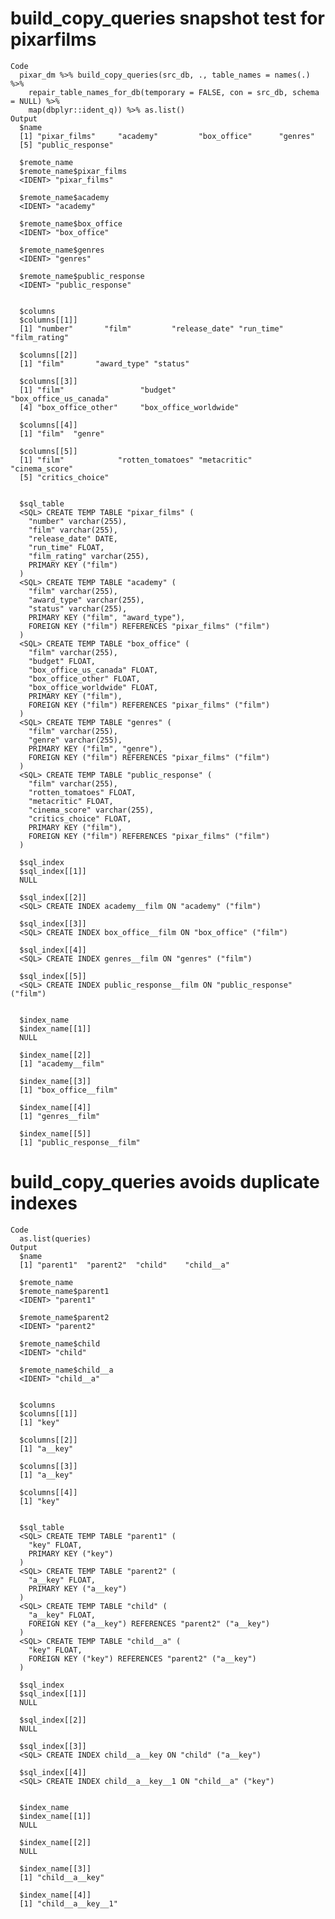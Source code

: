 # build_copy_queries snapshot test for pixarfilms

    Code
      pixar_dm %>% build_copy_queries(src_db, ., table_names = names(.) %>%
        repair_table_names_for_db(temporary = FALSE, con = src_db, schema = NULL) %>%
        map(dbplyr::ident_q)) %>% as.list()
    Output
      $name
      [1] "pixar_films"     "academy"         "box_office"      "genres"         
      [5] "public_response"
      
      $remote_name
      $remote_name$pixar_films
      <IDENT> "pixar_films"
      
      $remote_name$academy
      <IDENT> "academy"
      
      $remote_name$box_office
      <IDENT> "box_office"
      
      $remote_name$genres
      <IDENT> "genres"
      
      $remote_name$public_response
      <IDENT> "public_response"
      
      
      $columns
      $columns[[1]]
      [1] "number"       "film"         "release_date" "run_time"     "film_rating" 
      
      $columns[[2]]
      [1] "film"       "award_type" "status"    
      
      $columns[[3]]
      [1] "film"                 "budget"               "box_office_us_canada"
      [4] "box_office_other"     "box_office_worldwide"
      
      $columns[[4]]
      [1] "film"  "genre"
      
      $columns[[5]]
      [1] "film"            "rotten_tomatoes" "metacritic"      "cinema_score"   
      [5] "critics_choice" 
      
      
      $sql_table
      <SQL> CREATE TEMP TABLE "pixar_films" (
        "number" varchar(255),
        "film" varchar(255),
        "release_date" DATE,
        "run_time" FLOAT,
        "film_rating" varchar(255),
        PRIMARY KEY ("film")
      )
      <SQL> CREATE TEMP TABLE "academy" (
        "film" varchar(255),
        "award_type" varchar(255),
        "status" varchar(255),
        PRIMARY KEY ("film", "award_type"),
        FOREIGN KEY ("film") REFERENCES "pixar_films" ("film")
      )
      <SQL> CREATE TEMP TABLE "box_office" (
        "film" varchar(255),
        "budget" FLOAT,
        "box_office_us_canada" FLOAT,
        "box_office_other" FLOAT,
        "box_office_worldwide" FLOAT,
        PRIMARY KEY ("film"),
        FOREIGN KEY ("film") REFERENCES "pixar_films" ("film")
      )
      <SQL> CREATE TEMP TABLE "genres" (
        "film" varchar(255),
        "genre" varchar(255),
        PRIMARY KEY ("film", "genre"),
        FOREIGN KEY ("film") REFERENCES "pixar_films" ("film")
      )
      <SQL> CREATE TEMP TABLE "public_response" (
        "film" varchar(255),
        "rotten_tomatoes" FLOAT,
        "metacritic" FLOAT,
        "cinema_score" varchar(255),
        "critics_choice" FLOAT,
        PRIMARY KEY ("film"),
        FOREIGN KEY ("film") REFERENCES "pixar_films" ("film")
      )
      
      $sql_index
      $sql_index[[1]]
      NULL
      
      $sql_index[[2]]
      <SQL> CREATE INDEX academy__film ON "academy" ("film")
      
      $sql_index[[3]]
      <SQL> CREATE INDEX box_office__film ON "box_office" ("film")
      
      $sql_index[[4]]
      <SQL> CREATE INDEX genres__film ON "genres" ("film")
      
      $sql_index[[5]]
      <SQL> CREATE INDEX public_response__film ON "public_response" ("film")
      
      
      $index_name
      $index_name[[1]]
      NULL
      
      $index_name[[2]]
      [1] "academy__film"
      
      $index_name[[3]]
      [1] "box_office__film"
      
      $index_name[[4]]
      [1] "genres__film"
      
      $index_name[[5]]
      [1] "public_response__film"
      
      

# build_copy_queries avoids duplicate indexes

    Code
      as.list(queries)
    Output
      $name
      [1] "parent1"  "parent2"  "child"    "child__a"
      
      $remote_name
      $remote_name$parent1
      <IDENT> "parent1"
      
      $remote_name$parent2
      <IDENT> "parent2"
      
      $remote_name$child
      <IDENT> "child"
      
      $remote_name$child__a
      <IDENT> "child__a"
      
      
      $columns
      $columns[[1]]
      [1] "key"
      
      $columns[[2]]
      [1] "a__key"
      
      $columns[[3]]
      [1] "a__key"
      
      $columns[[4]]
      [1] "key"
      
      
      $sql_table
      <SQL> CREATE TEMP TABLE "parent1" (
        "key" FLOAT,
        PRIMARY KEY ("key")
      )
      <SQL> CREATE TEMP TABLE "parent2" (
        "a__key" FLOAT,
        PRIMARY KEY ("a__key")
      )
      <SQL> CREATE TEMP TABLE "child" (
        "a__key" FLOAT,
        FOREIGN KEY ("a__key") REFERENCES "parent2" ("a__key")
      )
      <SQL> CREATE TEMP TABLE "child__a" (
        "key" FLOAT,
        FOREIGN KEY ("key") REFERENCES "parent2" ("a__key")
      )
      
      $sql_index
      $sql_index[[1]]
      NULL
      
      $sql_index[[2]]
      NULL
      
      $sql_index[[3]]
      <SQL> CREATE INDEX child__a__key ON "child" ("a__key")
      
      $sql_index[[4]]
      <SQL> CREATE INDEX child__a__key__1 ON "child__a" ("key")
      
      
      $index_name
      $index_name[[1]]
      NULL
      
      $index_name[[2]]
      NULL
      
      $index_name[[3]]
      [1] "child__a__key"
      
      $index_name[[4]]
      [1] "child__a__key__1"
      
      

